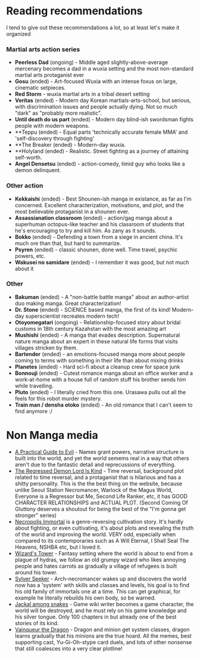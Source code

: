 

# Reading recommendations

I tend to give out these recommendations a lot, so at least let's make it organized


### Martial arts action series

- **Peerless Dad** (ongoing) - Middle aged slightly-above-average mercenary becomes a dad  in a wuxia setting and the most non-standard martial arts protaganist ever
- **Gosu** (ended) - Art-focused Wuxia with an intense foxus on large, cinematic setpieces.
- **Red Storm** - wuxia martial arts in a tribal desert setting
- **Veritas** (ended) - Modern day Korean martials-arts-school, but serious, with discrimination issues and people actually dying. Not so much "dark" as "probably more realistic".
- **Until death do us part** (ended) - Modern day blind-ish swordsman fights people with modern weapons.
- **Teppu (ended) - Equal parts 'technically accurate female MMA' and 'self-discovery through fighting'
- **The Breaker (ended) - Modern-day wuxia.
- **Holyland (ended) - Realistic. Street fighting as a journey of attaining self-worth.
- **Angel Densetsu** (ended) - action-comedy, timid guy who looks like a demon delinquent.

### Other action

- **Kekkaishi** (ended) - Best Shounen-ish manga in existance, as far as I'm concerned. Excellent characterization, motivations, and plot, and the most believable protaganist in a shounen ever.
- **Assassianation classroom** (ended) - action/gag manga about a superhuman octopus-like teacher and his classroom of students that he's encouraging to try and kill him. As zany as it sounds.
- **Bokko** (ended) - Defending a town from a siege in ancient china. It's much ore than that, but hard to summarize.
- **Psyren** (ended) - classic shounen, done well. Time travel, psychic powers, etc.
- **Wakusei no samidare** (ended) - I remember it was good, but not much about it

### Other

- **Bakuman** (ended) - A "non-battle battle manga" about an author-artist duo making manga. Great characterization!
- **Dr. Stone** (ended) - SCIENCE based manga, the first of its kind! Modern-day superscientist recreates modern tech!
- **Otoyomegatari** (ongoing) - Relationship-focused story about bridal customs in 18th century Kazahstan with the most amazing art
- **Mushishi** (ended) - A manga that evades description. Supernatural nature manga about an expert in these natural life forms that visits villages stricken by them.
- **Bartender** (ended) - an emotions-focused manga more about people coming to terms with something in their life than about mixing drinks
- **Planetes** (ended) - Hard sci-fi about a cleanup crew for space junk
- **Bonnouji** (ended) - Cutest romance manga about an office worker and a work-at-home with a house full of random stuff his brother sends him while travelling.
- **Pluto** (ended) - I literally cried from this one. Urasawa pulls out all the feels for this robot murder mystery.
- **Train man / densha otoko** (ended) - An old romance that I can't seem to find anymore :/

# Non Manga media

- [A Practical Guide to Evil](https://practicalguidetoevil.wordpress.com) - Names grant powers, narrative structure is built into the world, and yet the world semems real in a way that others aren't due to the fantastic detail and reprecussions of everything.
- [The Regressed Demon Lord Is Kind](https://www.wuxiaworld.com/novel/the-regressed-demon-lord-is-kind) - Time reversal, background plot related to time reversal, and a protaganist that is hilarious and has a shitty personality. This is the the best thing on the website, because unlike Seoul Station Necromancer, Warlock of the Magus World, Everyone is a Regressor but Me, Second Life Ranker, etc, it has GOOD CHARACTER RELATIONSHIPS and ACTUAL PLOT. (Second Coming Of Gluttony deserves a shoutout for being the best of the "I'm gonna get stronger" series)
- [Necropolis Immortal](https://www.wuxiaworld.com/novel/necropolis-immortal) is a genre-reversing cultivation story. It's hardly about fighting, or even cultivating, it's about plots and revealing the truth of the world and improving the world. VERY odd, especially when compared to its contemporaries such as A Will Eternal, I Shall Seal The Heavens, NSHBA etc, but I loved it.
- [Wizard's Tower](https://www.royalroad.com/fiction/41881/wizards-tower) - Fantasy setting where the world is about to end from a plague of hydras, we follow an old grumpy wizard who likes annoying people and hates carrots as gradually a village of refugees is built around his tower.
- [Sylver Seeker](https://www.royalroad.com/fiction/36065/sylver-seeker) - Arch-necromancer wakes up and discovers the world now has a 'system' with skills and classes and levels, his goal is to find his old family of immortals one at a time. This can get graphical, for example he literally rebuilds his own body, so be warned.
- [Jackal among snakes](https://www.royalroad.com/fiction/48969/jackal-among-snakes) - Game wiki writer becomes a game character, the world will be destroyed, and he must rely on his game knowledge and his silver tongue. Only 100 chapters in but already one of the best stories of its kind.
 - [Vainqueur the Dragon](https://www.royalroad.com/fiction/26534/vainqueur-the-dragon) - Dragon and minion get system classes, dragon learns gradually that his minions are the true hoard. All the memes, best supporting cast, Yu-Gi-Oh-stype card duels, and lots of other nonsense that still coalesces into a very clear plotline!
